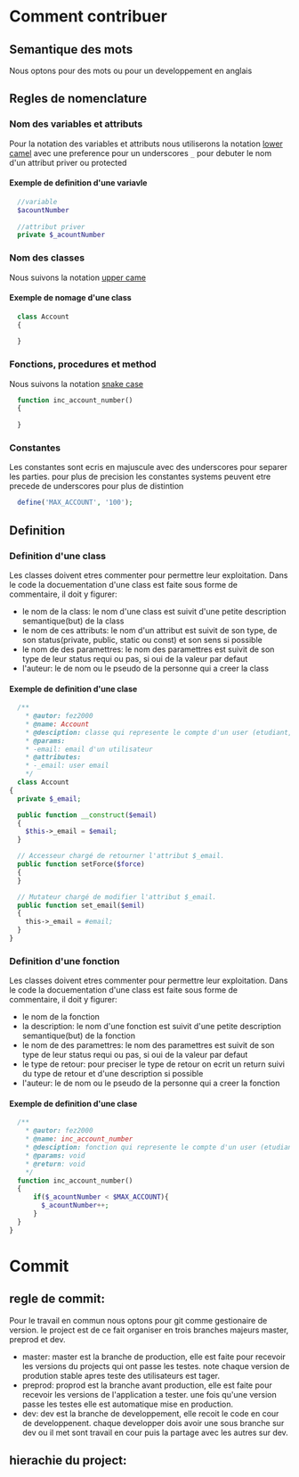 # Comment contribuer
## Semantique des mots
Nous optons pour des mots ou pour un developpement en anglais 
## Regles de nomenclature  
### Nom des variables et attributs  
Pour la notation des variables et attributs nous utiliserons la notation [lower camel](https://capitalizemytitle.com/camel-case/) avec une preference pour un underscores `_` pour debuter le nom d'un attribut priver ou protected
#### Exemple de definition d'une variavle
``` php
  //variable
  $acountNumber
  
  //attribut priver
  private $_acountNumber
```
### Nom des classes
Nous suivons la notation [upper came](https://capitalizemytitle.com/camel-case/) 
#### Exemple de nomage d'une class
``` php
  class Account
  {
    
  }
```
### Fonctions, procedures et method 
Nous suivons la notation [snake case](https://fr.wikipedia.org/wiki/Snake_case)
``` php
  function inc_account_number()
  {
      
  }
```
### Constantes 
Les constantes sont ecris en majuscule avec des underscores pour separer les parties. pour plus de precision les constantes systems peuvent etre precede de underscores pour plus de distintion
``` php
  define('MAX_ACCOUNT', '100'); 
```
## Definition
### Definition d'une class
Les classes doivent etres commenter pour permettre leur exploitation. Dans le code la docuementation d'une class est faite sous forme de commentaire, il doit y figurer:
- le nom de la class: le nom d'une class est suivit d'une petite description semantique(but) de la class
- le nom de ces attributs: le nom d'un attribut est suivit de son type, de son status(private, public, static ou const) et son sens si possible 
- le nom de des paramettres: le nom des paramettres est suivit de son type de leur status requi ou pas, si oui de la valeur par defaut
- l'auteur: le de nom ou le pseudo de la personne qui a creer la class 
#### Exemple de definition d'une clase
``` php
  /**
    * @autor: fez2000
    * @name: Account 
    * @desciption: classe qui represente le compte d'un user (etudiant, professeur)
    * @params: 
    * -email: email d'un utilisateur
    * @attributes: 
    * -_email: user email
    */
  class Account
{
  private $_email;

  public function __construct($email) 
  {
    $this->_email = $email; 
  }

  // Accesseur chargé de retourner l'attribut $_email.
  public function setForce($force)
  {
  }

  // Mutateur chargé de modifier l'attribut $_email.
  public function set_email($emil)
  {
    this->_email = #email;
  }
}
```
### Definition d'une fonction
Les classes doivent etres commenter pour permettre leur exploitation. Dans le code la docuementation d'une class est faite sous forme de commentaire, il doit y figurer:
- le nom de la fonction
- la description: le nom d'une fonction est suivit d'une petite description semantique(but) de la fonction
- le nom de des paramettres: le nom des paramettres est suivit de son type de leur status requi ou pas, si oui de la valeur par defaut 
- le type de retour: pour preciser le type de retour on ecrit un return suivi du type de retour et d'une description si possible
- l'auteur: le de nom ou le pseudo de la personne qui a creer la fonction 
#### Exemple de definition d'une clase
``` php
  /**
    * @autor: fez2000
    * @name: inc_account_number 
    * @desciption: fonction qui represente le compte d'un user (etudiant, professeur)
    * @params: void
    * @return: void
    */
  function inc_account_number()
  {
      if($_acountNumber < $MAX_ACCOUNT){
        $_acountNumber++;
      }
  }
}
```
# Commit
## regle de commit:
Pour le travail en commun nous optons pour git comme gestionaire de version. le project est de ce fait organiser en trois branches majeurs master, preprod et dev. 
 - master: master est la branche de production, elle est faite pour recevoir les versions du projects qui ont passe les testes. note chaque version de prodution stable apres teste des utilisateurs est tager.
- preprod: proprod est la branche avant production, elle est faite pour recevoir les versions
de l'application a tester. une fois qu'une version passe les testes elle est automatique mise en production.
- dev: dev est la branche de developpement, elle  recoit le code en cour de developpenent. chaque developper dois avoir une sous branche sur dev ou il met sont travail en cour puis la partage avec les autres sur dev.
## hierachie du project:
